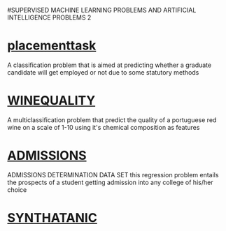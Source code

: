 #SUPERVISED MACHINE LEARNING PROBLEMS AND ARTIFICIAL INTELLIGENCE PROBLEMS 2

# [placementtask](https://github.com/E-wave112/ml_proj_2/blob/master/placementtask.ipynb)
A classification problem that is aimed at predicting whether a graduate candidate will get employed or not due to some statutory methods

# [WINEQUALITY](https://github.com/E-wave112/ml_proj_2/blob/master/winequality.ipynb)
A multiclassification problem that predict the quality of a portuguese red wine on a scale of 1-10 using it's chemical composition as  features

# [ADMISSIONS](https://github.com/E-wave112/ml_proj_2/blob/master/admissionprob.ipynb)
ADMISSIONS DETERMINATION DATA SET
this regression problem entails the prospects of a student getting admission into any college of his/her choice


# [SYNTHATANIC](https://github.com/E-wave112/ml_proj_2/blob/master/synthatanic.ipynb)
